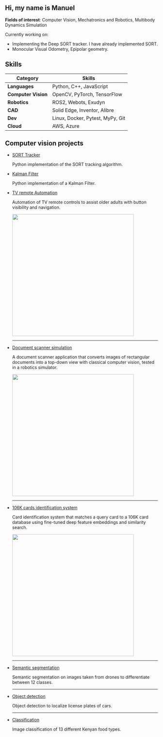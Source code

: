 ## Hi, my name is Manuel

**Fields of interest**: Computer Vision, Mechatronics and Robotics, Multibody Dynamics Simulation

Currently working on:
- Implementing the Deep SORT tracker. I have already implemented SORT.
- Monocular Visual Odometry, Epipolar geometry.


## Skills
| Category   | Skills                                      |
|------------|---------------------------------------------|
| **Languages**       | Python, C++, JavaScript                 |
| **Computer Vision** | OpenCV, PyTorch, TensorFlow             |
| **Robotics**        | ROS2, Webots, Exudyn                    |
| **CAD**             | Solid Edge, Inventor, Alibre            |
| **Dev**             | Linux, Docker, Pytest, MyPy, Git        |
| **Cloud**           | AWS, Azure                              |


## Computer vision projects

- [SORT Tracker](https://github.com/ManuelZ/sort-tracker)

    Python implementation of the SORT tracking algorithm.


- [Kalman Filter](https://github.com/ManuelZ/Kalman-Filter)

    Python implementation of a Kalman Filter.

- [TV remote Automation](https://github.com/ManuelZ/tv_automation)

    Automation of TV remote controls to assist older adults with button visibility and navigation.

  <img src="https://github.com/user-attachments/assets/28ae9f19-e71e-43fb-9d12-bf05d15a9e1b" width="400"/>

  ---

- [Document scanner simulation](https://github.com/ManuelZ/document_scanner_simulation)

    A document scanner application that converts images of rectangular documents into a top-down view with classical computer vision, tested in a robotics simulator.

  <img src="https://github.com/user-attachments/assets/1c1308e4-77e7-4d59-8985-8125d455b3bf" width="400"/>

  ---

- [106K cards identification system](https://github.com/ManuelZ/cards-identification)

    Card identification system that matches a query card to a 106K card database using fine-tuned deep feature embeddings and similarity search.

    <img src="https://github.com/user-attachments/assets/0de32173-4b63-445c-84b1-8429890a1f60" width="400"/>

  ---

- [Semantic segmentation](https://github.com/ManuelZ/DLPT-semantic-segmentation)

    Semantic segmentation on images taken from drones to differentiate between 12 classes.

  ---

- [Object detection](https://github.com/ManuelZ/DLPT-license-plate-detection)

    Object detection to localize license plates of cars.

  ---

- [Classification](https://github.com/ManuelZ/DLPT-food-classification)

    Image classification of 13 different Kenyan food types.

